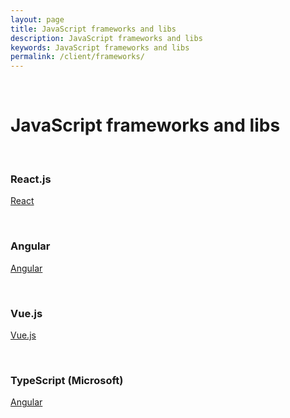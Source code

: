 ```yaml
---
layout: page
title: JavaScript frameworks and libs
description: JavaScript frameworks and libs
keywords: JavaScript frameworks and libs
permalink: /client/frameworks/
---
```


<br/>

# JavaScript frameworks and libs

<br/>

### React.js

[React](/client/react/)

<br/>

### Angular

[Angular](/client/angular/)

<br/>

### Vue.js

[Vue.js](/client/vue/)

<br/>

### TypeScript (Microsoft)

[Angular](/client/typescript/)
